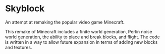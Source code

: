 # Skyblock
An attempt at remaking the popular video game Minecraft.

This remake of Minecraft includes a finite world generation, Perlin noise world generation, the ability to place and break blocks, and flight.
The code is written in a way to allow future expansion in terms of adding new blocks and textures. 
